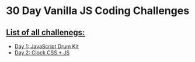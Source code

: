 # 30 Day Vanilla JS Coding Challenges

## [List of all challenegs:](https://ahelmi365.github.io/30-days-js-challenges/)

- [Day 1: JavaScript Drum Kit](https://ahelmi365.github.io/30-days-js-challenges/day-1/drumKit.html)
- [Day 2: Clock CSS + JS](https://ahelmi365.github.io/30-days-js-challenges/day-2/clock.html)
